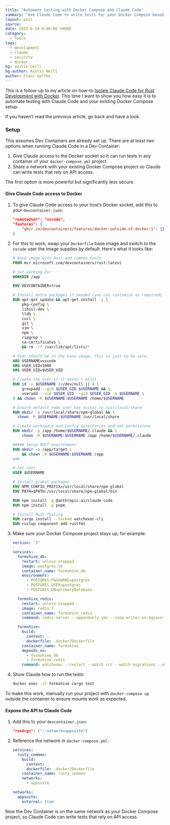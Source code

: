 ```yaml
---
title: "Automate testing with Docker Compose and Claude Code"
summary: "Use Claude Code to write tests for your Docker Compose based project, and run them automatically."
layout: post
source:
date: 2025-6-19 0:00:00 +0000
category:
  - Tools
tags:
  - development
  - claude
  - security
  - docker
bg: austin-neill
bg-author: Austin Neill
author: Franz Geffke
---
```


This is a follow-up to my article on how-to [Isolate Claude Code for Rust Development with Docker](/dev/isolate-claude-code-for-rust-development-with-docker/). This time I want to show you how easy it is to automate testing with Claude Code and your existing Docker Compose setup.

If you haven’t read the previous article, go back and have a look.

### Setup

This assumes Dev Containers are already set up. There are at least two options when running Claude Code in a Dev Container:

1. Give Claude access to the Docker socket so it can run tests in any container of your `docker-compose.yml` project.
2. Share a network with your existing Docker Compose project so Claude can write tests that rely on API access.

The first option is more powerful but significantly less secure.

#### Give Claude Code access to Docker

1. To give Claude Code access to your host’s Docker socket, add this to your `devcontainer.json`:

    ```json
    "remoteUser": "vscode",
    "features": {
        "ghcr.io/devcontainers/features/docker-outside-of-docker:1": {}
    }
    ```

2. For this to work, swap your `Dockerfile` base image and switch to the `vscode` user the image supplies by default. Here's what it looks like:

    ```dockerfile
    # Base image with Rust and common tools
    FROM mcr.microsoft.com/devcontainers/rust:latest

    # Set working dir
    WORKDIR /app

    ENV DEVCONTAINER=true

    # Install extra packages if needed (you can customize as required)
    RUN apt-get update && apt-get install -y \
        pkg-config \
        libssl-dev \
        lldb \
        curl \
        git \
        vim \
        npm \
        ripgrep \
        ca-certificates \
        && rm -rf /var/lib/apt/lists/*

    # User should be in the base image; This is just to be sure.
    ARG USERNAME=vscode
    ARG USER_UID=1000
    ARG USER_GID=$USER_UID

    # Create the user if it doesn't exist
    RUN id -u $USERNAME 2>/dev/null || ( \
        groupadd --gid $USER_GID $USERNAME && \
        useradd --uid $USER_UID --gid $USER_GID -m $USERNAME \
    ) && chown -R $USERNAME:$USERNAME /home/$USERNAME

    # Ensure default node user has access to /usr/local/share
    RUN mkdir -p /usr/local/share/npm-global && \
      chown -R $USERNAME:$USERNAME /usr/local/share

    # Create workspace and config directories and set permissions
    RUN mkdir -p /app /home/$USERNAME/.claude && \
        chown -R $USERNAME:$USERNAME /app /home/$USERNAME/.claude

    ##### Setup RUST environment
    RUN mkdir -p /app/target \
        && chown -R $USERNAME:$USERNAME /app
    ###

    # Set user
    USER $USERNAME

    # Install global packages
    ENV NPM_CONFIG_PREFIX=/usr/local/share/npm-global
    ENV PATH=$PATH:/usr/local/share/npm-global/bin

    RUN npm install -g @anthropic-ai/claude-code
    RUN npm install -g pnpm

    # Install Rust Tooling
    RUN cargo install --locked watchexec-cli
    RUN rustup component add rustfmt
    ```

3. Make sure your Docker Compose project stays up; for example:

    ```yml
    version: '3'

    services:
      formshive_db:
        restart: unless-stopped
        image: postgres:16
        container_name: formshive_db
        environment:
          - POSTGRES_PASSWORD=postgres
          - POSTGRES_USER=postgres
          - POSTGRES_DB=primaryDatabase

      formshive_redis:
        restart: unless-stopped
        image: redis:7
        container_name: formshive_redis
        command: redis-server --appendonly yes --stop-writes-on-bgsave-error no

      formshive:
        build:
          context: .
          dockerfile: .docker/Dockerfile
        container_name: formshive
        depends_on:
          - formshive_db
          - formshive_redis
        command: watchexec --restart --watch src --watch migrations --watch build.rs --watch Cargo.toml --exts rs,toml,sql -- cargo run
    ```

4. Show Claude how to run the tests:

    ```bash
    docker exec -it formshive cargo test
    ```

To make this work, manually run your project with `docker-compose up` outside the container to ensure mounts work as expected.

#### Expose the API to Claude Code

1. Add this to your `devcontainer.json`:

    ```json
    "runArgs": ["--network=appsuite"]
    ```

2. Reference the network in `docker-compose.yml`:

    ```yml
    services:
      rusty_common:
        build:
          context: .
          dockerfile: .docker/Dockerfile
        container_name: rusty_common
        networks:
          - appsuite

    networks:
      appsuite:
        external: true
    ```

Now the Dev Container is on the same network as your Docker Compose project, so Claude Code can write tests that rely on API access.